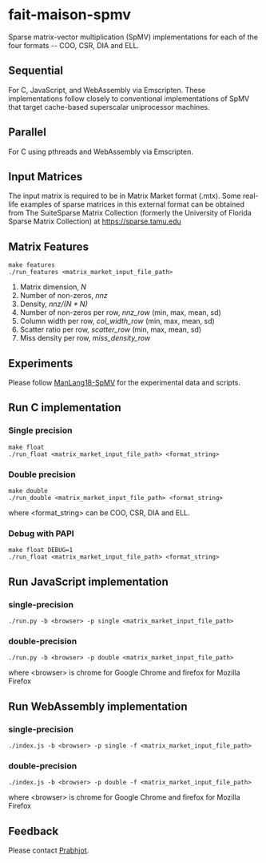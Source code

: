 # fait-maison-spmv
Sparse matrix-vector multiplication (SpMV) implementations for each of the four formats -- COO, CSR, DIA and ELL.

## Sequential 
For C, JavaScript, and WebAssembly via Emscripten. These implementations follow closely to conventional implementations of SpMV that target cache-based superscalar uniprocessor machines.

## Parallel
For C using pthreads and WebAssembly via Emscripten.

## Input Matrices
The input matrix is required to be in Matrix Market format (.mtx). Some real-life examples of sparse matrices in this external format can be obtained from The SuiteSparse Matrix Collection (formerly the University of Florida Sparse Matrix Collection) at https://sparse.tamu.edu

## Matrix Features

    make features
    ./run_features <matrix_market_input_file_path>

1. Matrix dimension, _N_
2. Number of non-zeros, _nnz_ 
3. Density, _nnz/(N * N)_
4. Number of non-zeros per row, *nnz_row* (min, max, mean, sd)
5. Column width per row, *col_width_row* (min, max, mean, sd)
6. Scatter ratio per row, *scatter_row* (min, max, mean, sd)
7. Miss density per row, *miss_density_row*

## Experiments

Please follow [ManLang18-SpMV](https://github.com/Sable/manlang18-spmv) for the experimental data and scripts.

## Run C implementation

  ### Single precision

    make float
    ./run_float <matrix_market_input_file_path> <format_string>
  
  ### Double precision

    make double
    ./run_double <matrix_market_input_file_path> <format_string>
    
where <format_string> can be COO, CSR, DIA and ELL.
  
  ### Debug with PAPI
    make float DEBUG=1
    ./run_float <matrix_market_input_file_path> <format_string>

## Run JavaScript implementation
  
  ### single-precision
  
    ./run.py -b <browser> -p single <matrix_market_input_file_path>
  
  ### double-precision
  
    ./run.py -b <browser> -p double <matrix_market_input_file_path>
    
where \<browser\> is chrome for Google Chrome and firefox for Mozilla Firefox


## Run WebAssembly implementation

  ### single-precision

    ./index.js -b <browser> -p single -f <matrix_market_input_file_path>

  ### double-precision

    ./index.js -b <browser> -p double -f <matrix_market_input_file_path>

where \<browser\> is chrome for Google Chrome and firefox for Mozilla Firefox


## Feedback

Please contact [Prabhjot](mailto:prabhjot.sandhu@mail.mcgill.ca).
